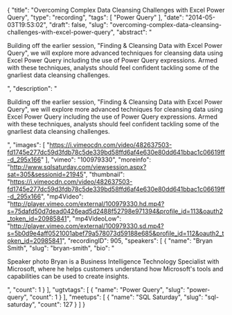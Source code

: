 {
  "title": "Overcoming Complex Data Cleansing Challenges with Excel Power Query",
  "type": "recording",
  "tags": [
    "Power Query"
  ],
  "date": "2014-05-03T19:53:02",
  "draft": false,
  "slug": "overcoming-complex-data-cleansing-challenges-with-excel-power-query",
  "abstract": "<p>Building off the earlier session, \"Finding & Cleansing Data with Excel Power Query\", we will explore more advanced techniques for cleansing data using Excel Power Query including the use of Power Query expressions. Armed with these techniques, analysts should feel confident tackling some of the gnarliest data cleansing challenges.</p>",
  "description": "<p>Building off the earlier session, \"Finding & Cleansing Data with Excel Power Query\", we will explore more advanced techniques for cleansing data using Excel Power Query including the use of Power Query expressions. Armed with these techniques, analysts should feel confident tackling some of the gnarliest data cleansing challenges.</p>",
  "images": [
    "https://i.vimeocdn.com/video/482637503-fd1745e277dc59d3fdb78c5de339bd58ffd6af4e630e80dd641bbac1c06619ff-d_295x166"
  ],
  "vimeo": "100979330",
  "moreinfo": "http://www.sqlsaturday.com/viewsession.aspx?sat=305&sessionid=21945",
  "thumbnail": "https://i.vimeocdn.com/video/482637503-fd1745e277dc59d3fdb78c5de339bd58ffd6af4e630e80dd641bbac1c06619ff-d_295x166",
  "mp4Video": "http://player.vimeo.com/external/100979330.hd.mp4?s=75dafd50d7dead0426ead5d2488f52798e971394&profile_id=113&oauth2_token_id=20985841",
  "mp4VideoLow": "http://player.vimeo.com/external/100979330.sd.mp4?s=5b0d9e4aff0521001abef79a578073d59188e685&profile_id=112&oauth2_token_id=20985841",
  "recordingID": 905,
  "speakers": [
    {
      "name": "Bryan Smith",
      "slug": "bryan-smith",
      "bio": "<p>Speaker photo Bryan is a Business Intelligence Technology Specialist with Microsoft, where he helps customers understand how Microsoft's tools and capabilities can be used to create insights.</p>",
      "count": 1
    }
  ],
  "ugtvtags": [
    {
      "name": "Power Query",
      "slug": "power-query",
      "count": 1
    }
  ],
  "meetups": [
    {
      "name": "SQL Saturday",
      "slug": "sql-saturday",
      "count": 127
    }
  ]
}